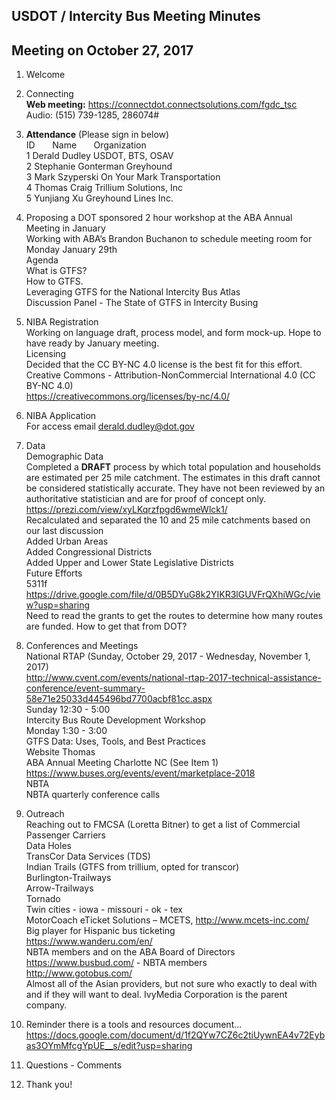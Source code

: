 

## USDOT / Intercity Bus Meeting Minutes     
## Meeting on October 27, 2017    

1. Welcome   

2. Connecting  
**Web meeting:**  https://connectdot.connectsolutions.com/fgdc_tsc   
Audio: (515) 739-1285, 286074#   

3. **Attendance** (Please sign in below)    
ID &nbsp; &nbsp; &nbsp; Name &nbsp; &nbsp; &nbsp; Organization      
1  Derald Dudley   USDOT, BTS, OSAV      
2  Stephanie Gonterman   Greyhound  
3  Mark Szyperski   On Your Mark Transportation  
4  Thomas Craig  Trillium Solutions, Inc  
5  Yunjiang Xu   Greyhound Lines Inc.  

4. Proposing a DOT sponsored 2 hour workshop at the ABA Annual Meeting in January  
Working with ABA’s Brandon Buchanon to schedule meeting room for Monday January 29th  
Agenda  
What is GTFS?  
How to GTFS.  
Leveraging GTFS for the National Intercity Bus Atlas  
Discussion Panel - The State of GTFS in Intercity Busing  

5. NIBA Registration  
Working on language draft, process model,  and form mock-up.  Hope to have ready by January meeting.  
Licensing  
Decided that the CC BY-NC 4.0 license is the best fit for this effort.  
Creative Commons - Attribution-NonCommercial International 4.0 (CC BY-NC 4.0)  
https://creativecommons.org/licenses/by-nc/4.0/  

6. NIBA Application  
For access email derald.dudley@dot.gov   

7. Data  
Demographic Data  
Completed a **DRAFT** process by which total population and households are estimated per 25 mile catchment. The estimates in this draft cannot be considered statistically accurate. They have not been reviewed by an authoritative statistician and are for proof of concept only.  
https://prezi.com/view/xyLKqrzfpgd6wmeWlck1/  
Recalculated and separated the 10 and 25 mile catchments based on our last discussion  
Added Urban Areas  
Added Congressional Districts  
Added Upper and Lower State Legislative Districts  
Future Efforts  
5311f  
https://drive.google.com/file/d/0B5DYuG8k2YIKR3lGUVFrQXhiWGc/view?usp=sharing  
Need to read the grants to get the routes to determine how many routes are funded. How to get that from DOT?  

8. Conferences and Meetings  
National RTAP (Sunday, October 29, 2017 - Wednesday, November 1, 2017)  
http://www.cvent.com/events/national-rtap-2017-technical-assistance-conference/event-summary-58e71e25033d445496bd7700acbf81cc.aspx  
Sunday 12:30 - 5:00  
	Intercity Bus Route Development Workshop  
Monday 1:30 - 3:00  
	GTFS Data: Uses, Tools, and Best Practices  
Website Thomas  
ABA Annual Meeting Charlotte NC (See Item 1)  
https://www.buses.org/events/event/marketplace-2018  
NBTA   
NBTA quarterly conference calls  

9. Outreach  
Reaching out to FMCSA (Loretta Bitner) to get a list of Commercial Passenger Carriers  
Data Holes  
TransCor Data Services (TDS)  
Indian Trails (GTFS from trillium, opted for transcor)  
Burlington-Trailways  
Arrow-Trailways  
Tornado  
Twin cities - iowa - missouri - ok - tex  
MotorCoach eTicket Solutions – MCETS, http://www.mcets-inc.com/   
Big player for Hispanic bus ticketing  
https://www.wanderu.com/en/  
NBTA members and on the ABA Board of Directors  
https://www.busbud.com/ - NBTA members  
http://www.gotobus.com/  
Almost all of the Asian providers, but not sure who exactly to deal with and if they will want to deal. IvyMedia Corporation is the parent company.  

10. Reminder there is a tools and resources document...  
https://docs.google.com/document/d/1f2QYw7CZ6c2tiUywnEA4v72Eybas3OYmMfcgYpUE__s/edit?usp=sharing  

11. Questions - Comments  

12. Thank you!  
